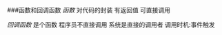 ###函数和回调函数
*函数*
    对代码的封装
    有返回值
    可直接调用

*回调函数*
    是个函数
    程序员不直接调用
    系统是直接的调用者
    调用时机:事件触发